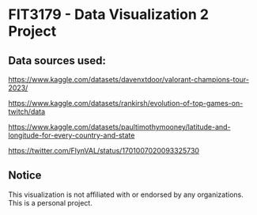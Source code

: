# FIT3179 - Data Visualization 2 Project

## Data sources used:

https://www.kaggle.com/datasets/davenxtdoor/valorant-champions-tour-2023/

https://www.kaggle.com/datasets/rankirsh/evolution-of-top-games-on-twitch/data

https://www.kaggle.com/datasets/paultimothymooney/latitude-and-longitude-for-every-country-and-state

https://twitter.com/FlynVAL/status/1701007020093325730

## Notice
This visualization is not affiliated with or endorsed by any organizations. This is a personal project.

